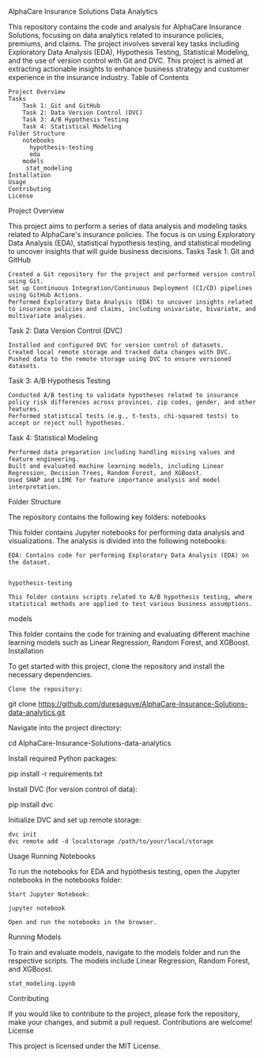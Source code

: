 AlphaCare Insurance Solutions Data Analytics

This repository contains the code and analysis for AlphaCare Insurance Solutions, focusing on data analytics related to insurance policies, premiums, and claims. The project involves several key tasks including Exploratory Data Analysis (EDA), Hypothesis Testing, Statistical Modeling, and the use of version control with Git and DVC. This project is aimed at extracting actionable insights to enhance business strategy and customer experience in the insurance industry.
Table of Contents

    Project Overview
    Tasks
        Task 1: Git and GitHub
        Task 2: Data Version Control (DVC)
        Task 3: A/B Hypothesis Testing
        Task 4: Statistical Modeling
    Folder Structure
        notebooks
          hypothesis-testing
          eda
        models
         stat_modeling
    Installation
    Usage
    Contributing
    License

Project Overview

This project aims to perform a series of data analysis and modeling tasks related to AlphaCare's insurance policies. The focus is on using Exploratory Data Analysis (EDA), statistical hypothesis testing, and statistical modeling to uncover insights that will guide business decisions.
Tasks
Task 1: Git and GitHub

    Created a Git repository for the project and performed version control using Git.
    Set up Continuous Integration/Continuous Deployment (CI/CD) pipelines using GitHub Actions.
    Performed Exploratory Data Analysis (EDA) to uncover insights related to insurance policies and claims, including univariate, bivariate, and multivariate analyses.

Task 2: Data Version Control (DVC)

    Installed and configured DVC for version control of datasets.
    Created local remote storage and tracked data changes with DVC.
    Pushed data to the remote storage using DVC to ensure versioned datasets.

Task 3: A/B Hypothesis Testing

    Conducted A/B testing to validate hypotheses related to insurance policy risk differences across provinces, zip codes, gender, and other features.
    Performed statistical tests (e.g., t-tests, chi-squared tests) to accept or reject null hypotheses.

Task 4: Statistical Modeling

    Performed data preparation including handling missing values and feature engineering.
    Built and evaluated machine learning models, including Linear Regression, Decision Trees, Random Forest, and XGBoost.
    Used SHAP and LIME for feature importance analysis and model interpretation.

Folder Structure

The repository contains the following key folders:
notebooks

This folder contains Jupyter notebooks for performing data analysis and visualizations. The analysis is divided into the following notebooks:

    EDA: Contains code for performing Exploratory Data Analysis (EDA) on the dataset.


    hypothesis-testing

    This folder contains scripts related to A/B hypothesis testing, where statistical methods are applied to test various business assumptions.
models

This folder contains the code for training and evaluating different machine learning models such as Linear Regression,  Random Forest, and XGBoost.
Installation

To get started with this project, clone the repository and install the necessary dependencies.

    Clone the repository:

git clone https://github.com/duresaguye/AlphaCare-Insurance-Solutions-data-analytics.git

Navigate into the project directory:

cd AlphaCare-Insurance-Solutions-data-analytics

Install required Python packages:

pip install -r requirements.txt

Install DVC (for version control of data):

pip install dvc

Initialize DVC and set up remote storage:

    dvc init
    dvc remote add -d localstorage /path/to/your/local/storage

Usage
Running Notebooks

To run the notebooks for EDA and hypothesis testing, open the Jupyter notebooks in the notebooks folder:

    Start Jupyter Notebook:

    jupyter notebook

    Open and run the notebooks in the browser.

Running Models

To train and evaluate models, navigate to the models folder and run the respective scripts. The models include Linear Regression, Random Forest, and XGBoost.

    stat_modeling.ipynb

Contributing

If you would like to contribute to the project, please fork the repository, make your changes, and submit a pull request. Contributions are welcome!
License

This project is licensed under the MIT License.

